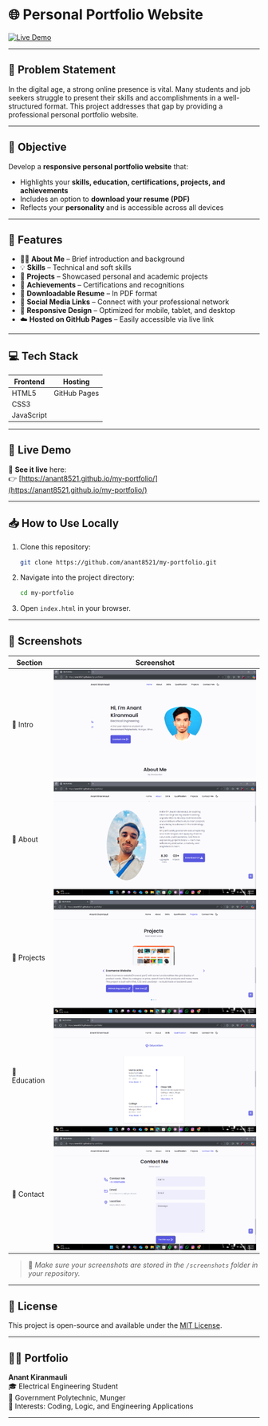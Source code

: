 # 🌐 Personal Portfolio Website

[![Live Demo](https://img.shields.io/badge/Live-Demo-green?style=for-the-badge)](https://anant8521.github.io/my-portfolio/)

---

## 📌 Problem Statement

In the digital age, a strong online presence is vital. Many students and job seekers struggle to present their skills and accomplishments in a well-structured format. This project addresses that gap by providing a professional personal portfolio website.

---

## 🎯 Objective

Develop a **responsive personal portfolio website** that:

- Highlights your **skills, education, certifications, projects, and achievements**
- Includes an option to **download your resume (PDF)**
- Reflects your **personality** and is accessible across all devices

---

## 🧰 Features

- 🧑‍💼 **About Me** – Brief introduction and background  
- 💡 **Skills** – Technical and soft skills  
- 💼 **Projects** – Showcased personal and academic projects  
- 🏅 **Achievements** – Certifications and recognitions  
- 📄 **Downloadable Resume** – In PDF format  
- 🔗 **Social Media Links** – Connect with your professional network  
- 📱 **Responsive Design** – Optimized for mobile, tablet, and desktop  
- ☁️ **Hosted on GitHub Pages** – Easily accessible via live link  

---

## 💻 Tech Stack

| Frontend    | Hosting        |
|-------------|----------------|
| HTML5       | GitHub Pages   |
| CSS3        |                |
| JavaScript  |                |

---

## 🚀 Live Demo

🔗 **See it live** here:  
👉 [https://anant8521.github.io/my-portfolio/](https://anant8521.github.io/my-portfolio/)

---

## 📥 How to Use Locally

1. Clone this repository:
   ```bash
   git clone https://github.com/anant8521/my-portfolio.git
   ```
2. Navigate into the project directory:
   ```bash
   cd my-portfolio
   ```
3. Open `index.html` in your browser.

---

## 📸 Screenshots

| Section             |            Screenshot              |
|---------------------|------------------------------------|
| 🔹 Intro            | ![](screenshots/intro.png)         |
| 🔹 About          | ![](screenshots/about.png)         |
| 🔹 Projects         | ![](screenshots/projects.png)      |
| 🔹 Education        | ![](screenshots/qualification.png) |
| 🔹 Contact        | ![](screenshots/contact%20me.png)  |

> 📝 *Make sure your screenshots are stored in the `/screenshots` folder in your repository.*

---

## 📄 License

This project is open-source and available under the [MIT License](LICENSE).

---
## 👨‍💻 Portfolio 

**Anant Kiranmauli**  
🎓 Electrical Engineering Student  
📍 Government Polytechnic, Munger  
🧠 Interests: Coding, Logic, and Engineering Applications



---


